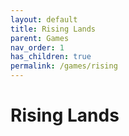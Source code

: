 ```yaml
---
layout: default
title: Rising Lands
parent: Games
nav_order: 1
has_children: true
permalink: /games/rising
---
```


# Rising Lands
